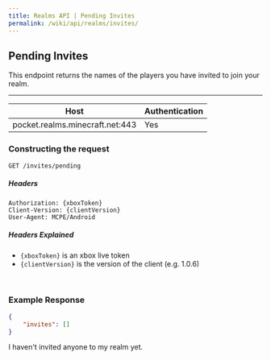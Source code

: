 ```yaml
---
title: Realms API | Pending Invites
permalink: /wiki/api/realms/invites/
---
```

## Pending Invites
This endpoint returns the names of the players you have invited to join your realm.

---

|Host|Authentication|
|----|--------------|
|pocket.realms.minecraft.net:443|Yes|
  
### Constructing the request
```
GET /invites/pending
```
  
##### Headers
```
Authorization: {xboxToken}
Client-Version: {clientVersion}
User-Agent: MCPE/Android
```
  
##### Headers Explained
* `{xboxToken}` is an xbox live token  
* `{clientVersion}` is the version of the client (e.g. 1.0.6)  
  
<br>

### Example Response
  
```json
{
	"invites": []
}
```

I haven't invited anyone to my realm yet.
